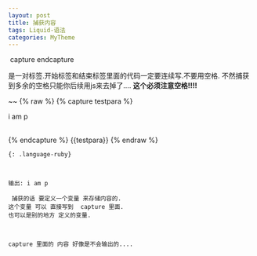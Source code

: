 ```yaml
---
layout: post
title: 捕获内容
tags: Liquid-语法
categories: MyTheme
---
```


 capture endcapture


是一对标签.开始标签和结束标签里面的代码一定要连续写.不要用空格.
不然捕获到多余的空格只能你后续用js来去掉了....
**这个必须注意空格!!!!**



~~
{% raw %}
{% capture testpara %}  
    <p id="para">i am p </p>  
{% endcapture %}
    {{testpara}}
{% endraw %}
~~~
{: .language-ruby}



输出: i am p

 捕获的话 要定义一个变量 来存储内容的.
这个变量 可以 直接写到  capture 里面.
也可以是别的地方 定义的变量.



capture 里面的 内容 好像是不会输出的....
